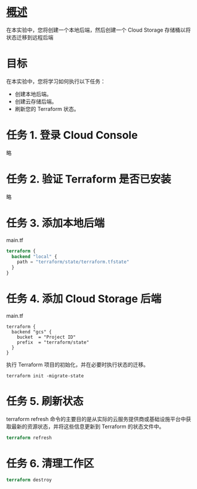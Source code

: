 # [概述](https://www.cloudskillsboost.google/course_sessions/4998694/labs/357080)
在本实验中，您将创建一个本地后端，然后创建一个 Cloud Storage 存储桶以将状态迁移到远程后端

# 目标
在本实验中，您将学习如何执行以下任务：
* 创建本地后端。
* 创建云存储后端。
* 刷新您的 Terraform 状态。

# 任务 1. 登录 Cloud Console
略

# 任务 2. 验证 Terraform 是否已安装
略

# 任务 3. 添加本地后端
main.tf
```terraform
terraform {
  backend "local" {
    path = "terraform/state/terraform.tfstate"
  }
}
```
# 任务 4. 添加 Cloud Storage 后端
main.tf
```teffaform
terraform {
  backend "gcs" {
    bucket  = "Project ID"
    prefix  = "terraform/state"
  }
}
```

执行 Terraform 项目的初始化，并在必要时执行状态的迁移。
```terrafform
terraform init -migrate-state
```

# 任务 5. 刷新状态
terraform refresh 命令的主要目的是从实际的云服务提供商或基础设施平台中获取最新的资源状态，并将这些信息更新到 Terraform 的状态文件中。
```terraform
terraform refresh
```

# 任务 6. 清理工作区
```terraform
terraform destroy
```
